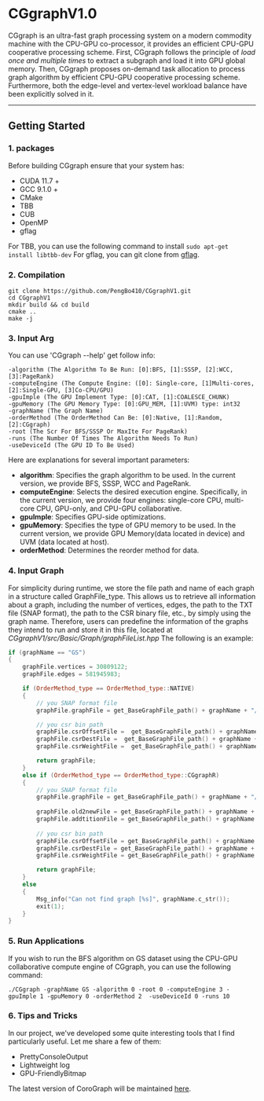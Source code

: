 # CGgraphV1.0

CGgraph is an ultra-fast graph processing system on a modern commodity machine with the CPU-GPU co-processor, it provides an efficient CPU-GPU cooperative processing scheme. First, CGgraph follows the principle of *load once and multiple times* to extract a subgraph and load it into GPU global memory. Then, CGgraph proposes on-demand task allocation to process graph algorithm by efficient CPU-GPU cooperative processing scheme. Furthermore, both the edge-level and vertex-level workload balance have been explicitly solved in it. 

---

## Getting Started

### 1. packages 
Before building CGgraph ensure that your system has:
- CUDA 11.7 +
- GCC 9.1.0 +
- CMake
- TBB
- CUB
- OpenMP
- gflag

For TBB, you can use the following command to install
`sudo apt-get install libtbb-dev`
For gflag, you can git clone from [gflag](https://github.com/gflags/gflags.git).

### 2. Compilation
``````
git clone https://github.com/PengBo410/CGgraphV1.git
cd CGgraphV1
mkdir build && cd build
cmake ..
make -j
``````

### 3. Input Arg
You can use 'CGgraph --help' get follow info:
``````
-algorithm (The Algorithm To Be Run: [0]:BFS, [1]:SSSP, [2]:WCC, [3]:PageRank)
-computeEngine (The Compute Engine: ([0]: Single-core, [1]Multi-cores, [2]:Single-GPU, [3]Co-CPU/GPU)
-gpuImple (The GPU Implement Type: [0]:CAT, [1]:COALESCE_CHUNK)
-gpuMemory (The GPU Memory Type: [0]:GPU_MEM, [1]:UVM) type: int32
-graphName (The Graph Name)
-orderMethod (The OrderMethod Can Be: [0]:Native, [1]:Random, [2]:CGgraph)
-root (The Scr For BFS/SSSP Or MaxIte For PageRank)
-runs (The Number Of Times The Algorithm Needs To Run)
-useDeviceId (The GPU ID To Be Used)
``````
Here are explanations for several important parameters:

- **algorithm**: Specifies the graph algorithm to be used. In the current version, we provide BFS, SSSP, WCC and PageRank.
- **computeEngine**: Selects the desired execution engine. Specifically, in the current version, we provide four engines: single-core CPU, multi-core CPU, GPU-only, and CPU-GPU collaborative.
- **gpuImple**: Specifies GPU-side optimizations.
- **gpuMemory**: Specifies the type of GPU memory to be used. In the current version, we provide GPU Memory(data located in device) and UVM (data located at host).
- **orderMethod**: Determines the reorder method for data.

### 4. Input Graph

For simplicity during runtime, we store the file path and name of each graph in a structure called GraphFile_type. This allows us to retrieve all information about a graph, including the number of vertices, edges, the path to the TXT file (SNAP format), the path to the CSR binary file, etc., by simply using the graph name. Therefore, users can predefine the information of the graphs they intend to run and store it in this file, located at *CGgraphV1/src/Basic/Graph/graphFileList.hpp* The following is an example:
```cpp
if (graphName == "GS")
{
    graphFile.vertices = 30809122;
    graphFile.edges = 581945983;

    if (OrderMethod_type == OrderMethod_type::NATIVE)
    {
        // you SNAP format file
        graphFile.graphFile = get_BaseGraphFile_path() + graphName + "/native_GS.txt";

        // you csr bin path 
        graphFile.csrOffsetFile =  get_BaseGraphFile_path() + graphName + "/native_csrOffset_u32.bin"; 
        graphFile.csrDestFile =  get_BaseGraphFile_path() + graphName + "/native_csrDest_u32.bin";
        graphFile.csrWeightFile =  get_BaseGraphFile_path() + graphName + "/native_csrWeight_u32.bin";

        return graphFile;
    }
    else if (OrderMethod_type == OrderMethod_type::CGgraphR)
    {
        // you SNAP format file
        graphFile.graphFile = get_BaseGraphFile_path() + graphName + "/CGgraphR_GS.txt";
        
        graphFile.old2newFile = get_BaseGraphFile_path() + graphName + "/CGgraphR_rank.txt";
        graphFile.addtitionFile = get_BaseGraphFile_path() + graphName + "/CGgraphR_addition.txt";
        
        // you csr bin path 
        graphFile.csrOffsetFile = get_BaseGraphFile_path() + graphName + "/CGgraphR_csrOffset_u32.bin";
        graphFile.csrDestFile = get_BaseGraphFile_path() + graphName + "/CGgraphR_csrDest_u32.bin";
        graphFile.csrWeightFile = get_BaseGraphFile_path() + graphName + "/CGgraphR_csrWeight_u32.bin";

        return graphFile;
    }
    else
    {
        Msg_info("Can not find graph [%s]", graphName.c_str());
        exit(1);
    }
}
```

### 5. Run Applications
If you wish to run the BFS algorithm on GS dataset using the CPU-GPU collaborative compute engine of CGgraph, you can use the following command:
``````
./CGgraph -graphName GS -algorithm 0 -root 0 -computeEngine 3 -gpuImple 1 -gpuMemory 0 -orderMethod 2  -useDeviceId 0 -runs 10
``````

### 6. Tips and Tricks
In our project, we've developed some quite interesting tools that I find particularly useful. Let me share a few of them:
- PrettyConsoleOutput 
- Lightweight log
- GPU-FriendlyBitmap

The latest version of CoroGraph will be maintained [here](https://github.com/PengBo410/CGgraphV1).
